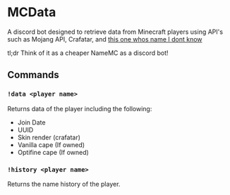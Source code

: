 # MCData
A discord bot designed to retrieve data from Minecraft players using API's such as Mojang API, Crafatar, and [this one whos name I dont know](https://api.ashcon.app/mojang/)

tl;dr
Think of it as a cheaper NameMC as a discord bot!

## Commands

### `!data <player name>`
Returns data of the player including the following:
- Join Date
- UUID
- Skin render (crafatar)
- Vanilla cape (If owned)
- Optifine cape (If owned)

### `!history <player name>`
Returns the name history of the player.
